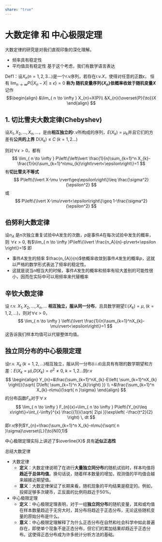 ```yaml
---
share: "true"
---
```


# 大数定律 和 中心极限定理
大数定律的研究是对我们直观印象的深化理解。
- 频率具有稳定性
- 平均值具有稳定性
基于这个考虑，我们有数学语言表达

Def1：设$X_{n}(n=1,2,3\dots)$是一个r.v序列，若存在r.v.$X$，使得对任意的正数$\mathbb{\epsilon}$， 恒有 $\lim_{ n \to \infty }P\{{|X_{n}-X|\geq\epsilon}\}=0$
**称为 随机变量序列$\{X_{n}\}$依概率收敛于随机变量$X$**
记作
$$\begin{align}
&\lim_{ n \to \infty } X_{n}=X(P)\\
&X_{n}{\overset{P}{\to}}X
\end{align}
$$

## 1. 切比雪夫大数定律(Chebyshev)

设$X_{1},X_{2},\dots,X_{n},\dots，$是由**相互独立的**$r.v$所构成的序列，$E(X_{k})=\mu_{k}$并且它们的方差有**公共的上界** $\mathrm{D}(X_{k})\leq C\;(k=1,2\dots)$

则对$\forall\epsilon>0$，都有
$$
\lim_{ n \to \infty } P\left\{\left\lvert  \frac{1}{n}\sum_{k=1}^n X_{k}-\frac{1}{n}\sum_{k=1}^n\mu_{k}\right\rvert<\epsilon\right\}=1
$$
有**切比雪夫不等式**
$$
P\left\{\lvert X-\mu \rvert\geq\epsilon\right\}\leq \frac{\sigma^2}{\epsilon^2}
$$
或
$$
P\left\{\lvert X-\mu\rvert<\epsilon\right\}\geq 1-\frac{\sigma^2}{\epsilon^2}
$$

## 伯努利大数定律
设$n_A$ 是$n$次独立重复试验中$A$发生的次数，$p$是事件$A$在每次试验中发生的概率，则 $\forall\epsilon>0$, 有$\lim_{ n \to \infty }P\left\{\lvert \frac{n_A}{n}-p\rvert<\epsilon \right\}=1$
即
- 事件$A$发生的频率 $\frac{n_{A}}{n}$依概率收敛到事件$A$发生的概率$p$，这就以严格的数学形式表达了频率的稳定性。
- 这就是说当$n$相当大的时候，事件$A$发生的概率和频率有较大差别的可能性很小，因而在实际中可以用频率来代替概率

## 辛钦大数定律
设 r.v. $X_{1},X_{2},\dots,X_{n},\dots$ **相互独立，服从同一分布**，且具数学期望$\mathbb{E}(X_{k})=\mu,\;(k=1,2,\dots)$，则对$\forall\epsilon>0$，
$$
\lim_{ n \to \infty } \left\{\lvert \frac{1}{n}\sum_{k=1}^nX_{k}-\mu\rvert<\epsilon\right\}=1
$$
这告诉我们样本均值可以代替整体均值。

## 独立同分布的中心极限定理

设r.v. $X_{k}\;(k=1,2,\dots)$相互独立，服从同一分布(i.i.d)且具有有限的数学期望和方差：$E(X_{k}=\mu)$,$D(X_{k})=\sigma^2\neq{0},\;k=1,2\dots$则r.v
$$
\begin{align}
Y_{n}=&\frac{\sum_{k=1}^nX_{k}-E\left( \sum_{k=1}^nX_{k} \right)}{\sqrt{ D\left( \sum_{k=1}^n X_{k}\right) }} \\
=&\frac{\sum_{k=1}^n X_{k}-n\mu}{\sqrt{ n }\sigma}
\end{align}
$$
的分布函数$F_n$对于$\forall \,x$
$$
\lim_{ n \to \infty } F_{n}(x)=\lim_{ n \to \infty } P\left\{Y_{n}\leq x\right\}=\int_{-\infty}^{x} \frac{{1}}{\sqrt{ 2\pi }}\exp\left( -\frac{t^2}{2} \right) \, dt 
$$
即r.v序列$Y_{n}=\frac{\sum_{k=1}^n X_{k}-n\mu}{\sqrt{ n }\sigma}\overset{L}{\to}N(0,1)$

中心极限定理实际上讲述了$\overline{X}$ 具有**近似正态性**

总结大数定律
- 大数定律
	- **定义**：大数定律说明了在进行**大量独立同分布**的随机试验时，样本均值将**趋近于总体均值**。换句话说，随着样本数量的增加，观测值的平均值会越来越接近期望值。
	- **意义**：大数定律保证了长期来看，随机现象的平均结果是稳定的。例如，投掷足够多次硬币，正反面的比例将趋近于50%。
- 中心极限定理
	- **定义**：中心极限定理表明，对于一组**独立同分布**的随机变量，其和或均值在样本数量趋近于无穷大时，其分布将趋近于正态分布，无论这些随机变量的原始分布是什么。
	- **意义**：中心极限定理解释了为什么正态分布在自然和社会科学中如此普遍存在，即使单个现象不是正态分布，但它们的累加结果却趋近于正态分布。这使得正态分布成为许多统计分析方法的基础。